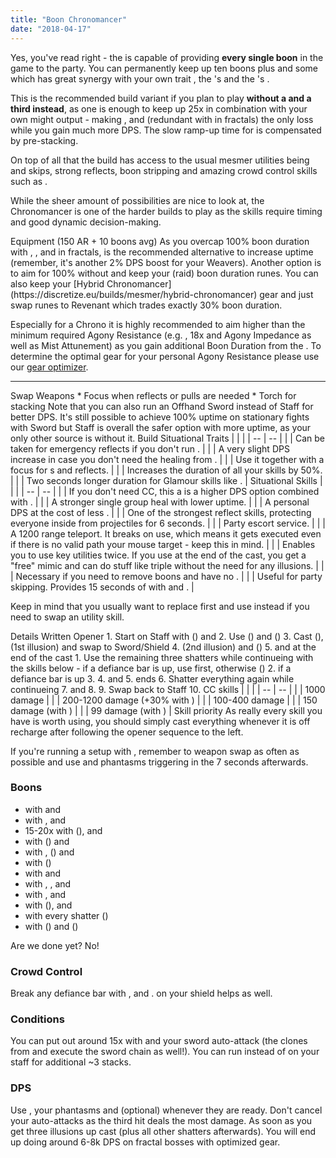 ```yaml
---
title: "Boon Chronomancer"
date: "2018-04-17"
---
```


Yes, you've read right - the <Specialization prefix="boon" name="chronomancer"/> is capable of providing **every single boon** in the game to the party. You can permanently keep up ten boons plus <Boon name="aegis"/> and some <Boon name="resistance"/> which has great synergy with your own trait <Trait id="1865"/>, the <Specialization name="spellbreaker" prefix="hybrid"/>'s <Trait id="1471" profession="warrior"/> and the <Specialization name="weaver" prefix="arcane"/>'s <Trait id="1511" profession="elementalist"/>.

This is the recommended build variant if you plan to play **without a <Specialization name="druid"/> and a third <Specialization name="weaver" prefix="arcane"/> instead**, as one <Trait id="264" profession="elementalist"/> is enough to keep up 25x <Boon name="might"/> in combination with your own might output - making <Skill id="31582" profession="ranger"/>, <Skill id="12497" profession="ranger"/> and <Trait id="1016" profession="ranger"/> (redundant with <Trait id="2177" profession="elementalist"/> in fractals) the only loss while you gain much more DPS. The slow ramp-up time for <Boon name="might"/> is compensated by pre-stacking.

On top of all that the build has access to the usual mesmer utilities being <Skill id="10197"/> and <Effect name="stealth"/> skips, strong reflects, boon stripping and amazing crowd control skills such as <Skill id="29519"/>.

While the sheer amount of possibilities are nice to look at, the Chronomancer is one of the harder builds to play as the skills require timing and good dynamic decision-making.

<Divider>
Equipment (150 AR + 10 boons avg)
</Divider>

<Grid>
<Row>
<Column>
As you overcap 100% boon duration with <Trait id="1865"/>, <Item id="72339"/>, <Item id="79722"/> and <Item id="70600"/> in fractals, <Item id="69370"/> is the recommended alternative to increase <Boon name="resistance"/> uptime (remember, it's another 2% DPS boost for your Weavers). Another option is to aim for 100% without <Item id="72339"/> and keep your (raid) boon duration runes. You can also keep your [Hybrid Chronomancer](https://discretize.eu/builds/mesmer/hybrid-chronomancer) gear and just swap runes to Revenant which trades exactly 30% boon duration.

Especially for a Chrono it is highly recommended to aim higher than the minimum required Agony Resistance (e.g. <Item id="70596"/>, 18x <Item id="86180"/> and Agony Impedance as well as Mist Attunement) as you gain additional Boon Duration from the <Item id="79722"/>. To determine the optimal gear for your personal Agony Resistance please use our [gear optimizer](http://old.discretize.eu/#mechanics/gear-optimizer).
</Column>
</Row>

<Row>
<Column>
<Armor helmId="48081" helmRuneId="69370" helmRuneCount="6" helmAffix="Berserker" helmRune="Revenant" shouldersId="48083" shouldersRuneId="69370" shouldersRuneCount="6" shouldersAffix="Berserker" shouldersRune="Revenant" coatId="72182" coatRuneId="69370" coatRuneCount="6" coatAffix="Commander" coatRune="Revenant" glovesId="48080" glovesRuneId="69370" glovesRuneCount="6" glovesAffix="Berserker" glovesRune="Revenant" leggingsId="48082" leggingsRuneId="69370" leggingsRuneCount="6" leggingsAffix="Berserker" leggingsRune="Revenant" bootsId="48078" bootsRuneId="69370" bootsRuneCount="6" bootsAffix="Berserker" bootsRune="Revenant"/>
</Column>

<Column>
<Weapons weapon1MainId="46774" weapon1MainSigil1Id="72339" weapon1MainType="Sword" weapon1MainAffix="Berserker" weapon1MainSigil1="Concentration" weapon1OffId="46770" weapon1OffSigilId="24639" weapon1OffAffix="Berserker" weapon1OffType="Shield" weapon1OffSigil="Paralyzation" weapon2MainId="46773" weapon2MainSigil1Id="72339" weapon2MainSigil2Id="24615" weapon2MainType="Staff" weapon2MainAffix="Berserker" weapon2MainSigil1="Concentration" weapon2MainSigil2="Force"/>

---

<Card>
<CardHeader>
Swap Weapons
</CardHeader>
<CardContent>
* Focus when reflects or pulls are needed
* Torch for <Boon name="might"/> stacking
</CardContent>
</Card>
</Column>

<Column>
<Trinkets backItemId="79830" backItemStatId="1125" backItemAffix="Commander" accessory1Id="39233" accessory1Affix="Berserker" accessory2Id="79745" accessory2StatId="1125" accessory2Affix="Commander" amuletId="39273" amuletAffix="Berserker" ring1Id="75669" ring1Affix="Berserker" ring2Id="79710" ring2StatId="1125" ring2Affix="Commander"/>

<Consumables foodId="43550" utilityId="67530" infusionId="86180"/>
</Column>
</Row>

<Row>
<Column>
Note that you can also run an Offhand Sword instead of Staff for better DPS. It's still possible to achieve 100% <Boon name="retaliation"/> uptime on stationary fights with Sword but Staff is overall the safer option with more <Boon name="aegis"/> uptime, as your only other source is <Trait id="670"/> without it.
</Column>
</Row>
</Grid>

<Divider>
Build
</Divider>

<Grid>
<Column width="9">
<Traits traits1Id="23" traits1="Inspiration" traits1Selected="738,740,1866" traits2Id="45" traits2="Chaos" traits2Selected="670,669,1687" traits3Id="40" traits3="Chronomancer" traits3Selected="1987,1978,2022"/>

<Card>
<CardHeader>
Situational Traits
</CardHeader>
<CardContent>
| | |
| -- | -- |
| <Trait id="756" size="big" text="false"/> | Can be taken for emergency reflects if you don't run <Skill id="10213"/>. |
| <Trait id="1995" size="big" text="false"/> | A very slight DPS increase in case you don't need the healing from <Trait id="1987"/>. |
| <Trait id="751" size="big" text="false"/> | Use it together with a focus for <Control name="pull"/>s and reflects. |
| <Trait id="674" size="big" text="false"/> | Increases the duration of all your <Effect name="stealth"/> skills by 50%. |
| <Trait id="752" size="big" text="false"/> | Two seconds longer duration for Glamour skills like <Skill id="10197"/>. |
</CardContent>
</Card>
</Column>

<Column>
<Skills weapon1Skill1="" weapon1Skill2="" weapon1Skill3="" weapon1Skill4="" weapon1Skill5="" utilitySkill1="10213" utilitySkill2="30814" utilitySkill3="29856" utilitySkill4="10236" utilitySkill5="29519"/>

<Card>
<CardHeader>
Situational Skills
</CardHeader>
<CardContent>
| | |
| -- | -- |
| <Skill id="10311" size="big" text="false"/> | If you don't need CC, this a is a higher DPS option combined with <Trait id="1890"/>. |
| <Skill id="30305" size="big" text="false"/> | A stronger single group heal with lower <Boon name="resistance"/> uptime. |
| <Skill id="21750" size="big" text="false"/> | A personal DPS at the cost of less <Boon name="resistance"/>. |
| <Skill id="34326" size="big" text="false"/> | One of the strongest reflect skills, protecting everyone inside from projectiles for 6 seconds. |
| <Skill id="10197" size="big" text="false"/> | Party escort service. |
| <Skill id="10200" size="big" text="false"/> | A 1200 range teleport. It breaks <Control name="stun"/> on use, which means it gets executed even if there is no valid path your mouse target - keep this in mind. |
| <Skill id="29578" size="big" text="false"/> | Enables you to use key utilities twice. If you use <Skill id="29830"/> at the end of the cast, you get a "free" mimic and can do stuff like triple <Skill id="10200"/> without the need for any illusions. |
| <Skill id="10267" size="big" text="false"/> | Necessary if you need to remove boons and have no <Specialization name="spellbreaker"/>. |
| <Skill id="10245" size="big" text="false"/> | Useful for party skipping. Provides 15 seconds of <Effect name="stealth"/> with <Trait id="674"/> and <Skill id="29830"/>. |

Keep in mind that you usually want to replace <Skill id="30814"/> first and use <Skill id="10311"/> instead if you need to swap an utility skill.
</CardContent>
</Card>
</Column>
</Grid>

<Divider>
Details
</Divider>

<Grid>
<Column>
<Card>
<CardHeader>
Written Opener
</CardHeader>
<CardContent>
1. Start on Staff with <Skill id="10169"/> (<Boon name="retaliation" text="false"/><Boon name="aegis" text="false"/><Boon name="swiftness" text="false"/>) and <Skill id="10331"/>
2. Use <Skill id="10190"/> (<Boon name="quickness" text="false"/><Boon name="alacrity" text="false"/><Boon name="vigor" text="false"/><Boon name="stability" text="false"/>) and <Skill id="10214"/> (<Boon name="resistance" text="false"/>)
3. Cast <Skill id="10216"/> (<Trait id="1866" text="false"/>), <Skill id="10310"/> (1st illusion) and swap to Sword/Shield
4. <Skill id="10173"/> (2nd illusion) and <Skill id="30769"/> (<Boon name="protection" text="false"/>)
5. <Skill id="30643"/> and <Skill id="29830"/> at the end of the cast
    1. Use the remaining three shatters while continueing with the skills below - if a defiance bar is up, use <Skill id="10287"/> first, otherwise <Skill id="49068"/>(<Boon name="might" text="false"/><Boon name="fury" text="false"/><Boon name="regeneration" text="false"/>)
    2. <Skill id="29519"/> if a defiance bar is up
    3. <Skill id="10236"/>
    4. <Skill id="29856"/> and <Skill id="30814"/>
5. <Skill id="30747"/> ends
6. Shatter everything again while continueing
7. <Skill id="29856"/> and <Skill id="30814"/>
8. <Skill id="10334"/>
9. Swap back to Staff
10. <Skill id="10236"/>
</CardContent>
</Card>

<Card>
<CardHeader>
CC skills
</CardHeader>
<CardContent>
| | |
| -- | -- |
| <Skill id="29519"/> | 1000 damage |
| <Skill id="30643"/> | 200-1200 damage (+30% with <Item id="24639" text="false"/>) |
| <Skill id="10287"/> | 100-400 damage |
| <Skill id="30814"/> | 150 damage (with <Condition name="slow"/>) |
| <Skill id="29856"/> | 99 damage (with <Condition name="chilled"/>) |
</CardContent>
</Card>
</Column>

<Column width="9">
<Card>
<CardHeader>
Skill priority
</CardHeader>
<CardContent>
As really every skill you have is worth using, you should simply cast everything whenever it is off recharge after following the opener sequence to the left.

If you're running a setup with <Item id="72339"/>, remember to weapon swap as often as possible and use <Skill id="10236"/> and phantasms triggering <Trait id="1866"/> in the 7 seconds afterwards.

### Boons

* <Boon name="quickness"/> with <Skill id="30814"/> and <Trait id="2022"/>
* <Boon name="alacrity"/> with <Skill id="30643"/>, <Skill id="29856"/> and <Trait id="1927"/>
* 15-20x <Boon name="might"/> with <Skill id="49068"/> (<Trait id="1687" text="false"/>), <Trait id="1866"/> and <Skill id="10273"/>
* <Boon name="fury"/> with <Skill id="10287"/> (<Trait id="1687" text="false"/>) and <Skill id="10273"/>
* <Boon name="protection"/> with <Skill id="30769"/>, <Skill id="10331"/> (<Trait id="669" text="false"/>) and <Trait id="667"/>
* <Boon name="vigor"/> with <Skill id="10190"/> (<Trait id="1687" text="false"/>)
* <Boon name="retaliation"/> with <Skill id="10169"/> and <Trait id="670"/>
* <Boon name="swiftness"/> with <Skill id="10169"/>, <Trait id="670"/>, <Skill id="10331"/> and <Skill id="10236"/>
* <Boon name="aegis"/> with <Trait id="1852"/>, <Skill id="10169"/> and <Trait id="670"/>
* <Boon name="regeneration"/> with <Skill id="10192"/> (<Trait id="1687" text="false"/>), <Skill id="10331"/> and <Trait id="666"/>
* <Boon name="stability"/> with every shatter (<Trait id="1687" text="false"/>)
* <Boon name="resistance"/> with <Skill id="29830"/> (<Trait id="1687" text="false"/>) and <Skill id="10214"/> (<Item id="69370" text="false"/>)

Are we done yet? No!

### Crowd Control

Break any defiance bar with <Skill id="29519"/>, <Skill id="30643"/> and <Skill id="10287"/>. <Item id="24639"/> on your shield helps as well.

### Conditions

You can put out around 15x <Condition name="vulnerability"/> with <Skill id="10216"/> and your sword auto-attack (the clones from <Skill id="10173"/> and <Skill id="30769"/> execute the sword chain as well!). You can run <Item id="24567"/> instead of <Item id="24615"/> on your staff for additional ~3 stacks.

### DPS

Use <Skill id="10334"/>, your phantasms and <Skill id="21750"/> (optional) whenever they are ready. Don't cancel your auto-attacks as the third hit deals the most damage. As soon as you get three illusions up cast <Skill id="49068"/> (plus all other shatters afterwards). You will end up doing around 6-8k DPS on fractal bosses with optimized gear.
</CardContent>
</Card>
</Column>
</Grid>
